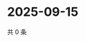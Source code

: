 # 2025-09-15

共 0 条

<!-- BEGIN ZHIHUQUESTIONS -->
<!-- 最后更新时间 Mon Sep 15 2025 11:34:42 GMT+0800 (China Standard Time) -->

<!-- END ZHIHUQUESTIONS -->
